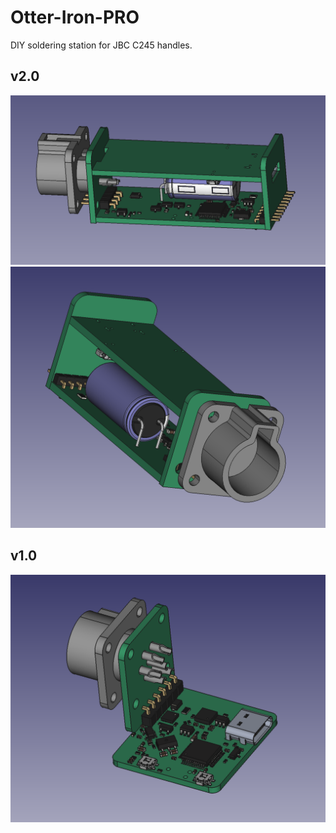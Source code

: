 # Otter-Iron-PRO

DIY soldering station for JBC C245 handles.

## v2.0 

![](/v2.0/img1.png)
![](/v2.0/img2.png)

## v1.0

![](/v1.0/3D1.png)
